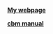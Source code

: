 [**My webpage**](https://payampiray.com)

[**cbm manual**](https://payampiray.github.io/manual.html)

